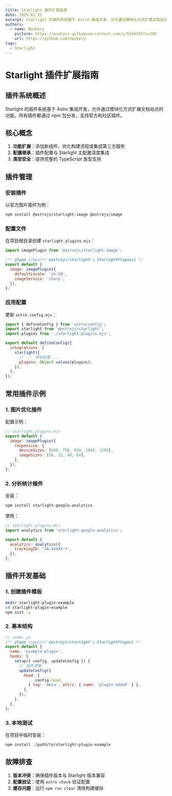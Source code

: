 ```yaml
---
title: Starlight 插件扩展指南
date: 2025-01-31
excerpt: Starlight 的插件系统基于 Astro 集成开发，允许通过模块化方式扩展文档站点的功能。所有插件都通过 npm 包分发，支持官方和社区插件。
authors:
  - name: Nookery
    picture: https://avatars.githubusercontent.com/u/5194193?s=200
    url: https://github.com/nookery
tags:
  - Starlight
---
```


# Starlight 插件扩展指南

## 插件系统概述

Starlight 的插件系统基于 Astro 集成开发，允许通过模块化方式扩展文档站点的功能。所有插件都通过 npm 包分发，支持官方和社区插件。

## 核心概念

1. **功能扩展**：添加新组件、优化构建流程或集成第三方服务
2. **配置继承**：插件配置与 Starlight 主配置深度集成
3. **类型安全**：提供完整的 TypeScript 类型支持

## 插件管理

### 安装插件

以官方图片插件为例：

```bash
npm install @astrojs/starlight-image @astrojs/image
```

### 配置文件

在项目根目录创建 `starlight.plugins.mjs`：

```javascript
import imagePlugin from '@astrojs/starlight-image';

/** @type {import('@astrojs/starlight').StarlightPlugins} */
export default {
  image: imagePlugin({
    defaultLocale: 'zh-CN',
    imageService: 'sharp',
  }),
};
```

### 应用配置

更新 `astro.config.mjs`：

```javascript
import { defineConfig } from 'astro/config';
import starlight from '@astrojs/starlight';
import plugins from './starlight.plugins.mjs';

export default defineConfig({
  integrations: [
    starlight({
      // ... 原有配置 ...
      plugins: Object.values(plugins),
    }),
  ],
});
```

## 常用插件示例

### 1. 图片优化插件

配置示例：

```javascript
// starlight.plugins.mjs
export default {
  image: imagePlugin({
    responsive: {
      deviceSizes: [640, 750, 828, 1080, 1200],
      imageSizes: [16, 32, 48, 64],
    },
  }),
};
```

### 2. 分析统计插件

安装：

```bash
npm install starlight-google-analytics
```

使用：

```javascript
// starlight.plugins.mjs
import analytics from 'starlight-google-analytics';

export default {
  analytics: analytics({
    trackingID: 'UA-XXXXX-Y',
  }),
};
```

## 插件开发基础

### 1. 创建插件模板

```bash
mkdir starlight-plugin-example
cd starlight-plugin-example
npm init -y
```

### 2. 基本结构

```javascript
// index.js
/** @type {import('@astrojs/starlight').StarlightPlugin} */
export default {
  name: 'example-plugin',
  hooks: {
    setup({ config, updateConfig }) {
      // 插件逻辑
      updateConfig({
        head: [
          ...config.head,
          { tag: 'meta', attrs: { name: 'plugin-added' } },
        ],
      });
    },
  },
};
```

### 3. 本地测试

在项目中临时安装：

```bash
npm install ./path/to/starlight-plugin-example
```

## 故障排查

1. **版本冲突**：确保插件版本与 Starlight 版本兼容
2. **配置验证**：使用 `astro check` 验证配置
3. **缓存问题**：运行 `npm run clear` 清除构建缓存
